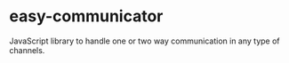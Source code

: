 # easy-communicator

JavaScript library to handle one or two way communication in any type of channels. 
